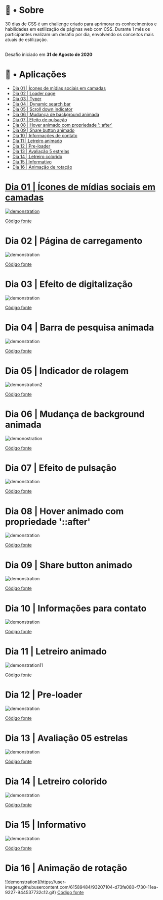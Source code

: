 <h1>📒 • Sobre</h1>
30 dias de CSS é um challenge criado para aprimorar os conhecimentos e habilidades em estilização de páginas web com CSS. Durante 1 mês os participantes realizam um desafio por dia, envolvendo os conceitos mais atuais de estilização. <br><br>

Desafio iniciado em **31 de Agosto de 2020**


<h1>💾 • Aplicações</h1>

<ul>
  <li><a href = '#1'>Dia 01 | Ícones de mídias sociais em camadas</a></li>
  <li><a href = '#2'>Dia 02 | Loader page</li>
  <li><a href = '#3'>Dia 03 | Typer </li>
  <li><a href = '#4'>Dia 04 | Dynamic search bar </li>
  <li><a href = '#5'>Dia 05 | Scroll down indicator </li>
  <li><a href = '#6'>Dia 06 | Mudança de background animada </li>
  <li><a href = '#7'>Dia 07 | Efeito de pulsação </li>
  <li><a href = '#8'>Dia 08 | Hover animado com propriedade '::after' </li>
  <li><a href = '#9'>Dia 09 | Share button animado</li>
  <li><a href = '#10'>Dia 10 | Informações de contato</li>
  <li><a href = '#11'>Dia 11 | Letreiro animado </li>
  <li><a href = '#12'>Dia 12 | Pre-loader </li>
  <li><a href = '#13'>Dia 13 | Avaliação 5 estrelas </li>
  <li><a href = '#14'>Dia 14 | Letreiro colorido </li>
  <li><a href = '#15'>Dia 15 | Informativo</li>
  <li><a href = '#16'>Dia 16 | Animação de rotação</li>

  
</ul>



<h1 id = '1'>Dia 01 | Ícones de mídias sociais em camadas</h1>

![demonstration](https://user-images.githubusercontent.com/61589484/91852512-54e6f500-ec37-11ea-8ddc-155231c9d89d.gif)

<a href = 'https://github.com/dev-dougie/30diasCSS/tree/master/dia_01'>Código fonte </a>


<h1 id = '2'>Dia 02 | Página de carregamento </h1>
  
![demonstration](https://user-images.githubusercontent.com/61589484/91853878-3a158000-ec39-11ea-9da1-cd4227234586.gif)
  
<a href = 'https://github.com/dev-dougie/30diasCSS/tree/master/dia_02'>Código fonte </a> 

<h1 id = '3'> Dia 03 | Efeito de digitalização </h1>

![demonstration](https://user-images.githubusercontent.com/61589484/91987231-2d119300-ed04-11ea-88e0-dd0480bf5485.gif)

<a href = 'https://github.com/dev-dougie/30diasCSS/tree/master/dia_03'>Código fonte </a>

<h1 id = '4'> Dia 04 | Barra de pesquisa animada </h1>

![demonstration](https://user-images.githubusercontent.com/61589484/92108811-5262d780-edbe-11ea-9551-6e154bf75df2.gif)

<a href = 'https://github.com/dev-dougie/30diasCSS/tree/master/dia_04'>Código fonte </a>

<h1 id = '5'>Dia 05 | Indicador de rolagem</h1>

![demonstration2](https://user-images.githubusercontent.com/61589484/92233776-455deb00-ee87-11ea-9d7d-44f0d487242c.gif)

<a href = 'https://github.com/dev-dougie/30diasCSS/tree/master/dia_05'>Código fonte </a>

<h1 id = '6'>Dia 06 | Mudança de background animada</h1>

![demonostration](https://user-images.githubusercontent.com/61589484/92491412-96901680-f1c8-11ea-8e1f-0f900fe9aca8.gif)

<a href = 'https://github.com/dev-dougie/30diasCSS/tree/master/dia_06'>Código fonte </a>

<h1 id = '7'>Dia 07 | Efeito de pulsação</h1>

![demonstration](https://user-images.githubusercontent.com/61589484/92493594-10c19a80-f1cb-11ea-99dd-b240ebaf0962.gif)

<a href = 'https://github.com/dev-dougie/30diasCSS/tree/master/dia_07'>Código fonte </a>

<h1 id = '8'>Dia 08 | Hover animado com propriedade '::after'</h1>

![demonstration](https://user-images.githubusercontent.com/61589484/92493131-84af7300-f1ca-11ea-890e-3ae11789934f.gif)

<a href = 'https://github.com/dev-dougie/30diasCSS/tree/master/dia_08'>Código fonte </a>

<h1 id = '9'>Dia 09 | Share button animado</h1>

![demonstration](https://user-images.githubusercontent.com/61589484/92493330-c2ac9700-f1ca-11ea-9d5c-925bb2a9c0bc.gif)

<a href = 'https://github.com/dev-dougie/30diasCSS/tree/master/dia_09'>Código fonte </a>

<h1 id = '10'>Dia 10 | Informações para contato</h1>

![demonstration](https://user-images.githubusercontent.com/61589484/92597544-eaa90280-f27d-11ea-8dad-dae5e05c891e.gif)

<a href = 'https://github.com/dev-dougie/30diasCSS/tree/master/dia_10'>Código fonte </a>

<h1 id = '11' >Dia 11 | Letreiro animado </h1>

![demonstration11](https://user-images.githubusercontent.com/61589484/92720311-cc550c80-f33a-11ea-9398-e91bdc3a095a.gif)

<a href = 'https://github.com/dev-dougie/30diasCSS/tree/master/dia_11'>Código fonte </a>

<h1 id = '12' >Dia 12 | Pre-loader </h1>

![demonstration](https://user-images.githubusercontent.com/61589484/92919667-46eb5e00-f407-11ea-8fa9-e743371a4919.gif)

<a href = 'https://github.com/dev-dougie/30diasCSS/tree/master/dia_12'>Código fonte </a>

<h1 id = '13' >Dia 13 | Avaliação 05 estrelas </h1>

![demonstration](https://user-images.githubusercontent.com/61589484/93098056-c59d0100-f67c-11ea-8721-aec56122ae70.gif)

<a href = 'https://github.com/dev-dougie/30diasCSS/tree/master/dia_13'>Código fonte </a>

<h1 id = '14' >Dia 14 | Letreiro colorido</h1>

![demonstration](https://user-images.githubusercontent.com/61589484/93098064-c897f180-f67c-11ea-95e4-742fd2ee95aa.gif)

<a href = 'https://github.com/dev-dougie/30diasCSS/tree/master/dia_14'>Código fonte </a>

<h1 id = '15' >Dia 15 | Informativo</h1>


![demonstration](https://user-images.githubusercontent.com/61589484/93098473-45c36680-f67d-11ea-9c26-a78e7fc2385d.gif)

<a href = 'https://github.com/dev-dougie/30diasCSS/tree/master/dia_15'>Código fonte </a>

<h1 id = '16' >Dia 16 | Animação de rotação </h1>
![demonstration](https://user-images.githubusercontent.com/61589484/93207104-d73fe080-f730-11ea-9227-944537732c12.gif)
<a href = 'https://github.com/dev-dougie/30diasCSS/tree/master/dia_16'>Código fonte </a>
